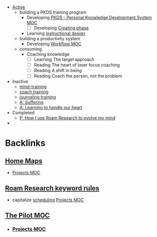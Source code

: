 - [Active](<Active.md>)
    - building a PKDS training program
        - Developing [PKDS - Personal Knowledge Development System MOC](<PKDS - Personal Knowledge Development System MOC.md>)
            - [ ] Developing [Creating phase](<Creating phase.md>)
        - Learning [instructional design](<instructional design.md>)
    - building a productivity system
        - Developing [Workflow MOC](<Workflow MOC.md>)
    - consuming
        - Coaching knowledge
            - [ ] Learning The target approach
            - [ ] Reading The heart of laser focus coaching
            - [ ] Reading A shift in being
            - [ ] Reading Coach the person, not the problem
- Inactive
    - [mind-training](<mind-training.md>)
    - [coach training](<coach training.md>)
    - [journaling training](<journaling training.md>)
    - [A: Suffering](<A: Suffering.md>)
    - [A: Learning to handle our heart](<A: Learning to handle our heart.md>)
- Completed
    - [P: How I use Roam Research to evolve my mind](<P: How I use Roam Research to evolve my mind.md>)
- 

# Backlinks
## [Home Maps](<Home Maps.md>)
- [Projects MOC](<Projects MOC.md>)

## [Roam Research keyword rules](<Roam Research keyword rules.md>)
- capitalize [scheduling](<scheduling.md>) [Projects MOC](<Projects MOC.md>)

## [The Pilot MOC](<The Pilot MOC.md>)
- ### [Projects MOC](<Projects MOC.md>)

